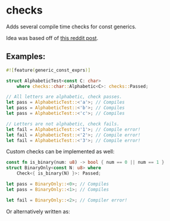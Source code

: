 # checks
Adds several compile time checks for const generics.

Idea was based off of [this reddit post](https://www.reddit.com/r/rust/comments/gt067a/implementing_a_trait_only_for_types_satisfying_a/).

## Examples:
```rust
#![feature(generic_const_exprs)]

struct AlphabeticTest<const C: char>
	where checks::char::Alphabetic<C>: checks::Passed;

// All letters are alphabetic, check passes.
let pass = AlphabeticTest::<'a'>; // Compiles
let pass = AlphabeticTest::<'b'>; // Compiles
let pass = AlphabeticTest::<'c'>; // Compiles

// Letters are not alphabetic, check fails.
let fail = AlphabeticTest::<'1'>; // Compile error!
let fail = AlphabeticTest::<'2'>; // Compile error!
let fail = AlphabeticTest::<'3'>; // Compile error!
```

Custom checks can be implemented as well:
```rust
const fn is_binary(num: u8) -> bool { num == 0 || num == 1 }
struct BinaryOnly<const N: u8> where
    Check<{ is_binary(N) }>: Passed;

let pass = BinaryOnly::<0>; // Compiles
let pass = BinaryOnly::<1>; // Compiles

let fail = BinaryOnly::<2>; // Compiler error!
```

Or alternatively written as:
```rust
```
